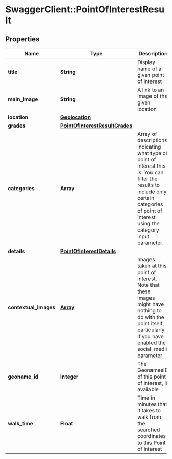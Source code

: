 # SwaggerClient::PointOfInterestResult

## Properties
Name | Type | Description | Notes
------------ | ------------- | ------------- | -------------
**title** | **String** | Display name of a given point of interest |
**main_image** | **String** | A link to an image of the given location |
**location** | [**Geolocation**](Geolocation.md) |  |
**grades** | [**PointOfInterestResultGrades**](PointOfInterestResultGrades.md) |  | [optional]
**categories** | **Array<String>** | Array of descriptions indicating what type of point of interest this is. You can filter the results to include only certain categories of point of interest using the category input parameter. |
**details** | [**PointOfInterestDetails**](PointOfInterestDetails.md) |  | [optional]
**contextual_images** | [**Array<ImageSize>**](ImageSize.md) | Images taken at this point of interest. Note that these images might have nothing to do with the point itself, particularly if you have enabled the social_media parameter | [optional]
**geoname_id** | **Integer** | The GeonamesID of this point of interest, if available | [optional]
**walk_time** | **Float** | Time in minutes that it takes to walk from the searched coordinates to this Point of Interest | [optional]


